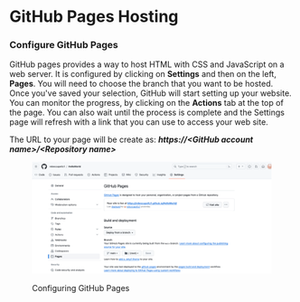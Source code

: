 # GitHub Pages Hosting



### &#x20;Configure GitHub Pages

GitHub pages provides a way to host HTML with CSS and JavaScript on a web server.  It is configured by clicking on **Settings** and then on the left, **Pages**.  You will need to choose the branch that you want to be hosted.  Once you've saved your selection, GitHub will start setting up your website.  You can monitor the progress, by clicking on the **Actions** tab at the top of the page.  You can also wait until the process is complete and the Settings page will refresh with a link that you can use to access your web site.

The URL to your page will be create as: _**https://\<GitHub account name>/\<Repository name>**_

<figure><img src="../.gitbook/assets/image (8).png" alt=""><figcaption><p>Configuring GitHub Pages</p></figcaption></figure>
